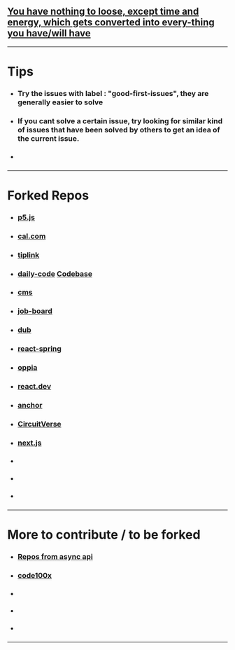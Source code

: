 
## [You have nothing to loose, except time and energy, which gets converted into every-thing you have/will have](https://chatgpt.com/c/671f7d66-303c-800c-b324-551fed87a7af) 

---

# Tips

- ### Try the issues with label : "good-first-issues", they are generally easier to solve
- ### If you cant solve a certain issue, try looking for similar kind of issues that have been solved by others to get an idea of the current issue.
- ### 


---
# Forked Repos

- ### [p5.js](https://github.com/pantha704/p5.js) 
- ### [cal.com](https://github.com/pantha704/cal.com) 
- ### [tiplink](https://github.com/pantha704/tiplink) 
- ### [daily-code](https://github.com/pantha704/daily-code) [Codebase](obsidian://open?vault=Notes&file=PARA%2FArchives%2FWeb%20dev%2FCodebases%2FDaily-code) 
- ### [cms](https://github.com/pantha704/cms) 
- ### [job-board](https://github.com/pantha704/job-board) 
- ### [dub](https://github.com/pantha704/dub) 
- ### [react-spring](https://github.com/pantha704/react-spring) 
- ### [oppia](https://github.com/pantha704/oppia) 
- ### [react.dev](https://github.com/pantha704/react.dev) 
- ### [anchor](https://github.com/pantha704/anchor) 
- ### [CircuitVerse](https://github.com/pantha704/CircuitVerse) 
- ### [next.js](https://github.com/pantha704/next.js) 
- ### [](https://github.com/pantha704/) 
- ### [](https://github.com/pantha704/) 
- ### [](https://github.com/pantha704/) 


---

# More to contribute / to be forked

- ### [Repos from async api](https://github.com/orgs/asyncapi/repositories) 
- ### [code100x](https://github.com/code100x/) 
- ### []()
- ### []()
- ### []()


---